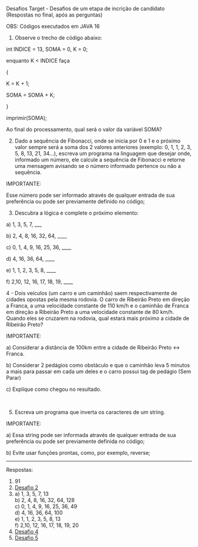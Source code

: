 Desafios Target - Desafios de um etapa de incrição de candidato (Respostas no final, após as perguntas)

OBS: Códigos executados em JAVA 16

1) Observe o trecho de código abaixo:

int INDICE = 13, SOMA = 0, K = 0;

enquanto K < INDICE faça

{

K = K + 1;

SOMA = SOMA + K;

}

imprimir(SOMA);



Ao final do processamento, qual será o valor da variável SOMA?



2) Dado a sequência de Fibonacci, onde se inicia por 0 e 1 e o próximo valor sempre será a soma dos 2 valores anteriores (exemplo: 0, 1, 1, 2, 3, 5, 8, 13, 21, 34...), escreva um programa na linguagem que desejar onde, informado um número, ele calcule a sequência de Fibonacci e retorne uma mensagem avisando se o número informado pertence ou não a sequência.



IMPORTANTE:

Esse número pode ser informado através de qualquer entrada de sua preferência ou pode ser previamente definido no código;



3) Descubra a lógica e complete o próximo elemento:



a) 1, 3, 5, 7, ___

b) 2, 4, 8, 16, 32, 64, ____

c) 0, 1, 4, 9, 16, 25, 36, ____

d) 4, 16, 36, 64, ____

e) 1, 1, 2, 3, 5, 8, ____

f) 2,10, 12, 16, 17, 18, 19, ____



4 - Dois veículos (um carro e um caminhão) saem respectivamente de cidades opostas pela mesma rodovia. O carro de Ribeirão Preto em direção a Franca, a uma velocidade constante de 110 km/h e o caminhão de Franca em direção a Ribeirão Preto a uma velocidade constante de 80 km/h. Quando eles se cruzarem na rodovia, qual estará mais próximo a cidade de Ribeirão Preto?



IMPORTANTE:

a) Considerar a distância de 100km entre a cidade de Ribeirão Preto <-> Franca.

b) Considerar 2 pedágios como obstáculo e que o caminhão leva 5 minutos a mais para passar em cada um deles e o carro possui tag de pedágio (Sem Parar)

c) Explique como chegou no resultado.

 

5) Escreva um programa que inverta os caracteres de um string.



IMPORTANTE:

a) Essa string pode ser informada através de qualquer entrada de sua preferência ou pode ser previamente definida no código;

b) Evite usar funções prontas, como, por exemplo, reverse;

-----------------------------------------------------------------------------------------------------------------------------------------------

Respostas:

1) 91
2) [Desafio 2](https://github.com/rafaguerino/teste-Target/tree/main/src)
3) a) 1, 3, 5, 7, 13 <br>
b) 2, 4, 8, 16, 32, 64, 128 <br>
c) 0, 1, 4, 9, 16, 25, 36, 49 <br>
d) 4, 16, 36, 64, 100 <br>
e) 1, 1, 2, 3, 5, 8, 13 <br>
f) 2,10, 12, 16, 17, 18, 19, 20 <br>
4) [Desafio 4](https://github.com/rafaguerino/teste-Target/blob/main/Desafio%204.txt)
5) [Desafio 5](https://github.com/rafaguerino/teste-Target/tree/main/src%202)
